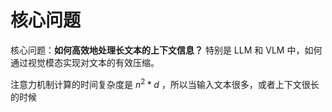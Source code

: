 # 核心问题

核心问题：**如何高效地处理长文本的上下文信息？** 特别是 LLM 和 VLM 中，如何通过视觉模态实现对文本的有效压缩。

注意力机制计算的时间复杂度是 $n^2 * d$ ，所以当输入文本很多，或者上下文很长的时候